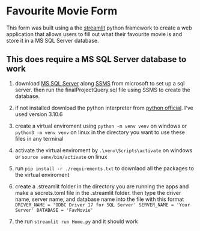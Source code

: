 # Favourite Movie Form

This form was built using a the [streamlit](https://streamlit.io/) python framework to create a web application that allows users to fill out what their favourite movie is and store it in a MS SQL Server database. 

## This does require a MS SQL Server database to work

1. download [MS SQL Server](https://www.microsoft.com/en-ca/sql-server/sql-server-downloads) along [SSMS](https://learn.microsoft.com/en-us/sql/ssms/download-sql-server-management-studio-ssms?view=sql-server-ver16) from microsoft to set up a sql server. then run the finalProjectQuery.sql file using SSMS  to create the database.
2. if not installed download the python interpreter from [python official](https://www.python.org/). I've used version 3.10.6
3. create a virtual enviroment using `python -m venv venv` on windows or `python3 -m venv venv` on linux in the directory you want to use these files in any terminal
4. activate the virtual enviroment by `.\venv\Scripts\activate` on windows or `source venv/bin/activate` on linux
5. run `pip install -r ./requirements.txt` to downlaod all the packages to the virtual enviroment
6. create a .streamlit folder in the directory you are running the apps and make a secrets.toml file in the .streamlit folder. then type the driver name, server name, and database name into the file with this format
   `DRIVER_NAME = 'ODBC Driver 17 for SQL Server'
    SERVER_NAME = 'Your Server'
    DATABASE = 'FavMovie'`

7. the run `streamlit run Home.py` and it should work


